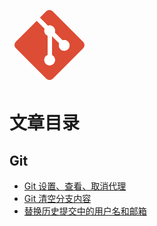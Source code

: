 <svg xmlns="http://www.w3.org/2000/svg" width="128" height="128" viewBox="0 0 32 32"><title>file_type_git</title><path d="M29.472,14.753,17.247,2.528a1.8,1.8,0,0,0-2.55,0L12.158,5.067l3.22,3.22a2.141,2.141,0,0,1,2.712,2.73l3.1,3.1a2.143,2.143,0,1,1-1.285,1.21l-2.895-2.895v7.617a2.141,2.141,0,1,1-1.764-.062V12.3a2.146,2.146,0,0,1-1.165-2.814L10.911,6.314,2.528,14.7a1.8,1.8,0,0,0,0,2.551L14.753,29.472a1.8,1.8,0,0,0,2.55,0L29.472,17.3a1.8,1.8,0,0,0,0-2.551" style="fill:#dd4c35"/><path d="M12.158,5.067l3.22,3.22a2.141,2.141,0,0,1,2.712,2.73l3.1,3.1a2.143,2.143,0,1,1-1.285,1.21l-2.895-2.895v7.617a2.141,2.141,0,1,1-1.764-.062V12.3a2.146,2.146,0,0,1-1.165-2.814L10.911,6.314" style="fill:#fff"/></svg>

# 文章目录

## Git

- [Git 设置、查看、取消代理](/articles/git/git-set-view-cancel-proxy.md)
- [Git 清空分支内容](/articles/git/git-clear-branch-content.md)
- [替换历史提交中的用户名和邮箱](/articles/git/replace-username-and-email-in-historical-submissions.md)

